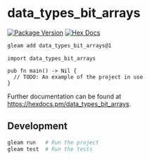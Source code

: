 # data_types_bit_arrays

[![Package Version](https://img.shields.io/hexpm/v/data_types_bit_arrays)](https://hex.pm/packages/data_types_bit_arrays)
[![Hex Docs](https://img.shields.io/badge/hex-docs-ffaff3)](https://hexdocs.pm/data_types_bit_arrays/)

```sh
gleam add data_types_bit_arrays@1
```
```gleam
import data_types_bit_arrays

pub fn main() -> Nil {
  // TODO: An example of the project in use
}
```

Further documentation can be found at <https://hexdocs.pm/data_types_bit_arrays>.

## Development

```sh
gleam run   # Run the project
gleam test  # Run the tests
```
